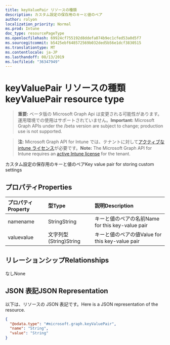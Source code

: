 ```yaml
---
title: keyValuePair リソースの種類
description: カスタム設定の保存用のキーと値のペア
author: rolyon
localization_priority: Normal
ms.prod: Intune
doc_type: resourcePageType
ms.openlocfilehash: 69924cf755192d8ddefa074b9ec1cfed53a0d5f7
ms.sourcegitcommit: b5425ebf648572569b032ded5b56e1dcf3830515
ms.translationtype: MT
ms.contentlocale: ja-JP
ms.lasthandoff: 08/13/2019
ms.locfileid: "36347949"
---
```

# <a name="keyvaluepair-resource-type"></a><span data-ttu-id="ee626-103">keyValuePair リソースの種類</span><span class="sxs-lookup"><span data-stu-id="ee626-103">keyValuePair resource type</span></span>

> <span data-ttu-id="ee626-104">**重要:** ベータ版の Microsoft Graph Api は変更される可能性があります。運用環境での使用はサポートされていません。</span><span class="sxs-lookup"><span data-stu-id="ee626-104">**Important:** Microsoft Graph APIs under the /beta version are subject to change; production use is not supported.</span></span>

> <span data-ttu-id="ee626-105">**注:** Microsoft Graph API for Intune では、テナントに対して[アクティブな intune ライセンス](https://go.microsoft.com/fwlink/?linkid=839381)が必要です。</span><span class="sxs-lookup"><span data-stu-id="ee626-105">**Note:** The Microsoft Graph API for Intune requires an [active Intune license](https://go.microsoft.com/fwlink/?linkid=839381) for the tenant.</span></span>

<span data-ttu-id="ee626-106">カスタム設定の保存用のキーと値のペア</span><span class="sxs-lookup"><span data-stu-id="ee626-106">Key value pair for storing custom settings</span></span>

## <a name="properties"></a><span data-ttu-id="ee626-107">プロパティ</span><span class="sxs-lookup"><span data-stu-id="ee626-107">Properties</span></span>
|<span data-ttu-id="ee626-108">プロパティ</span><span class="sxs-lookup"><span data-stu-id="ee626-108">Property</span></span>|<span data-ttu-id="ee626-109">型</span><span class="sxs-lookup"><span data-stu-id="ee626-109">Type</span></span>|<span data-ttu-id="ee626-110">説明</span><span class="sxs-lookup"><span data-stu-id="ee626-110">Description</span></span>|
|:---|:---|:---|
|<span data-ttu-id="ee626-111">name</span><span class="sxs-lookup"><span data-stu-id="ee626-111">name</span></span>|<span data-ttu-id="ee626-112">String</span><span class="sxs-lookup"><span data-stu-id="ee626-112">String</span></span>|<span data-ttu-id="ee626-113">キーと値のペアの名前</span><span class="sxs-lookup"><span data-stu-id="ee626-113">Name for this key-value pair</span></span>|
|<span data-ttu-id="ee626-114">value</span><span class="sxs-lookup"><span data-stu-id="ee626-114">value</span></span>|<span data-ttu-id="ee626-115">文字列型 (String)</span><span class="sxs-lookup"><span data-stu-id="ee626-115">String</span></span>|<span data-ttu-id="ee626-116">キーと値のペアの値</span><span class="sxs-lookup"><span data-stu-id="ee626-116">Value for this key-value pair</span></span>|

## <a name="relationships"></a><span data-ttu-id="ee626-117">リレーションシップ</span><span class="sxs-lookup"><span data-stu-id="ee626-117">Relationships</span></span>
<span data-ttu-id="ee626-118">なし</span><span class="sxs-lookup"><span data-stu-id="ee626-118">None</span></span>

## <a name="json-representation"></a><span data-ttu-id="ee626-119">JSON 表記</span><span class="sxs-lookup"><span data-stu-id="ee626-119">JSON Representation</span></span>
<span data-ttu-id="ee626-120">以下は、リソースの JSON 表記です。</span><span class="sxs-lookup"><span data-stu-id="ee626-120">Here is a JSON representation of the resource.</span></span>
<!-- {
  "blockType": "resource",
  "@odata.type": "microsoft.graph.keyValuePair"
}
-->
``` json
{
  "@odata.type": "#microsoft.graph.keyValuePair",
  "name": "String",
  "value": "String"
}
```



